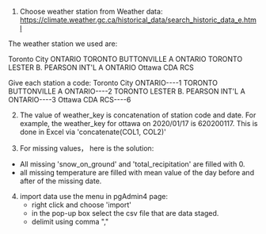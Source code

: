 1. Choose weather station from Weather data: https://climate.weather.gc.ca/historical_data/search_historic_data_e.html

The weather station we used are:

Toronto City ONTARIO
TORONTO BUTTONVILLE A ONTARIO
TORONTO LESTER B. PEARSON INT'L A ONTARIO
Ottawa CDA RCS

Give each station a code:
Toronto City ONTARIO----1
TORONTO BUTTONVILLE A ONTARIO----2
TORONTO LESTER B. PEARSON INT'L A ONTARIO----3
Ottawa CDA RCS----6

2. The value of weather_key is concatenation of station code and date. For example, the weather_key for ottawa on 2020/01/17 is 620200117.
This is done in Excel via 'concatenate(COL1, COL2)'

3. For missing values， here is the solution:
- All missing 'snow_on_ground' and 'total_recipitation' are filled with 0.
- all missing temperature are filled with mean value of the day before and after of the missing date.
 
4. import data use the menu in pgAdmin4 page: 
   - right click and choose 'import'
   - in the pop-up box select the csv file that are data staged.
   - delimit using comma ","
   


